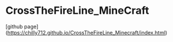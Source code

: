 # CrossTheFireLine_MineCraft
[github page] (https://chilly712.github.io/CrossTheFireLine_Minecraft/index.html)
